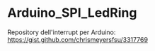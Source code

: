 # Arduino_SPI_LedRing


Repository dell'interrupt per Arduino: https://gist.github.com/chrismeyersfsu/3317769
